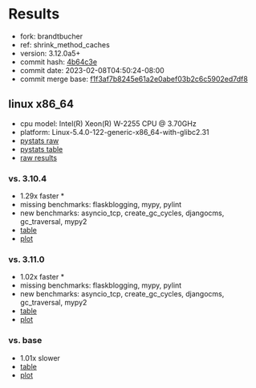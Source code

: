 # Results

- fork: brandtbucher
- ref: shrink_method_caches
- version: 3.12.0a5+
- commit hash: [4b64c3e](https://github.com/brandtbucher/cpython/commit/4b64c3e)
- commit date: 2023-02-08T04:50:24-08:00
- commit merge base: [f1f3af7b8245e61a2e0abef03b2c6c5902ed7df8](https://github.com/brandtbucher/cpython/commit/f1f3af7b8245e61a2e0abef03b2c6c5902ed7df8)

## linux x86_64

- cpu model: Intel(R) Xeon(R) W-2255 CPU @ 3.70GHz
- platform: Linux-5.4.0-122-generic-x86_64-with-glibc2.31
- [pystats raw](bm-20230208-linux-x86_64-brandtbucher-shrink_method_caches-3.12.0a5%2B-4b64c3e-pystats.json)
- [pystats table](bm-20230208-linux-x86_64-brandtbucher-shrink_method_caches-3.12.0a5%2B-4b64c3e-pystats.md)
- [raw results](bm-20230208-linux-x86_64-brandtbucher-shrink_method_caches-3.12.0a5%2B-4b64c3e.json)

### vs. 3.10.4

- 1.29x faster \*
- missing benchmarks: flaskblogging, mypy, pylint
- new benchmarks: asyncio_tcp, create_gc_cycles, djangocms, gc_traversal, mypy2
- [table](bm-20230208-linux-x86_64-brandtbucher-shrink_method_caches-3.12.0a5%2B-4b64c3e-vs-3.10.4.md)
- [plot](bm-20230208-linux-x86_64-brandtbucher-shrink_method_caches-3.12.0a5%2B-4b64c3e-vs-3.10.4.png)

### vs. 3.11.0

- 1.02x faster \*
- missing benchmarks: flaskblogging, mypy, pylint
- new benchmarks: asyncio_tcp, create_gc_cycles, djangocms, gc_traversal, mypy2
- [table](bm-20230208-linux-x86_64-brandtbucher-shrink_method_caches-3.12.0a5%2B-4b64c3e-vs-3.11.0.md)
- [plot](bm-20230208-linux-x86_64-brandtbucher-shrink_method_caches-3.12.0a5%2B-4b64c3e-vs-3.11.0.png)

### vs. base

- 1.01x slower
- [table](bm-20230208-linux-x86_64-brandtbucher-shrink_method_caches-3.12.0a5%2B-4b64c3e-vs-base.md)
- [plot](bm-20230208-linux-x86_64-brandtbucher-shrink_method_caches-3.12.0a5%2B-4b64c3e-vs-base.png)

